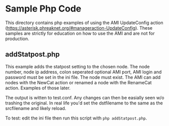 # Sample Php Code
This directory contains php examples of using the AMI UpdateConfig action (https://asterisk.phreaknet.org/#manageraction-UpdateConfig). These samples are strictly for education on how to use the AMI and are not for production.

## addStatpost.php
This example adds the statpost setting to the chosen node. The node number, node ip address, colon seperated optional AMI port, AMI login and password must be set in the ini file. The node must exist. The AMI can add nodes with the NewCat action or renamed a node with the RenameCat action. Examples of those later.

The output is witten to test.conf. Any changes can then be easially seen w/o trashing the original. In real life you'd set the dstfilename to the same as the srcfilename and likely reload.

To test: edit the ini file then run this script with `php addStatpost.php`.